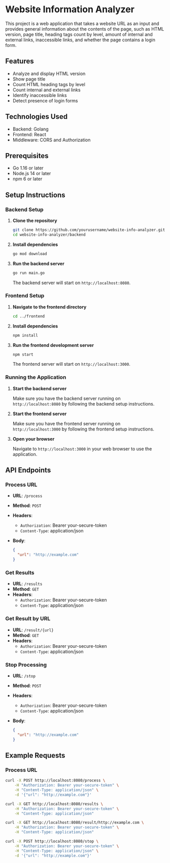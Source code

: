 # Website Information Analyzer

This project is a web application that takes a website URL as an input and provides general information about the contents of the page, such as HTML version, page title, heading tags count by level, amount of internal and external links, inaccessible links, and whether the page contains a login form.

## Features

- Analyze and display HTML version
- Show page title
- Count HTML heading tags by level
- Count internal and external links
- Identify inaccessible links
- Detect presence of login forms

## Technologies Used

- Backend: Golang
- Frontend: React
- Middleware: CORS and Authorization

## Prerequisites

- Go 1.16 or later
- Node.js 14 or later
- npm 6 or later

## Setup Instructions

### Backend Setup

1. **Clone the repository**

    ```sh
    git clone https://github.com/yourusername/website-info-analyzer.git
    cd website-info-analyzer/backend
    ```

2. **Install dependencies**

    ```sh
    go mod download
    ```

3. **Run the backend server**

    ```sh
    go run main.go
    ```

    The backend server will start on `http://localhost:8080`.

### Frontend Setup

1. **Navigate to the frontend directory**

    ```sh
    cd ../frontend
    ```

2. **Install dependencies**

    ```sh
    npm install
    ```

3. **Run the frontend development server**

    ```sh
    npm start
    ```

    The frontend server will start on `http://localhost:3000`.

### Running the Application

1. **Start the backend server**

    Make sure you have the backend server running on `http://localhost:8080` by following the backend setup instructions.

2. **Start the frontend server**

    Make sure you have the frontend server running on `http://localhost:3000` by following the frontend setup instructions.

3. **Open your browser**

    Navigate to `http://localhost:3000` in your web browser to use the application.

## API Endpoints

### Process URL

- **URL**: `/process`
- **Method**: `POST`
- **Headers**: 
  - `Authorization`: Bearer your-secure-token
  - `Content-Type`: application/json
- **Body**: 

    ```json
    {
      "url": "http://example.com"
    }
    ```

### Get Results

- **URL**: `/results`
- **Method**: `GET`
- **Headers**: 
  - `Authorization`: Bearer your-secure-token
  - `Content-Type`: application/json

### Get Result by URL

- **URL**: `/result/{url}`
- **Method**: `GET`
- **Headers**: 
  - `Authorization`: Bearer your-secure-token
  - `Content-Type`: application/json

### Stop Processing

- **URL**: `/stop`
- **Method**: `POST`
- **Headers**: 
  - `Authorization`: Bearer your-secure-token
  - `Content-Type`: application/json
- **Body**: 

    ```json
    {
      "url": "http://example.com"
    }
    ```

## Example Requests

### Process URL

```sh
curl -X POST http://localhost:8080/process \
    -H "Authorization: Bearer your-secure-token" \
    -H "Content-Type: application/json" \
    -d '{"url": "http://example.com"}'

curl -X GET http://localhost:8080/results \
    -H "Authorization: Bearer your-secure-token" \
    -H "Content-Type: application/json"

curl -X GET http://localhost:8080/result/http://example.com \
    -H "Authorization: Bearer your-secure-token" \
    -H "Content-Type: application/json"

curl -X POST http://localhost:8080/stop \
    -H "Authorization: Bearer your-secure-token" \
    -H "Content-Type: application/json" \
    -d '{"url": "http://example.com"}'
